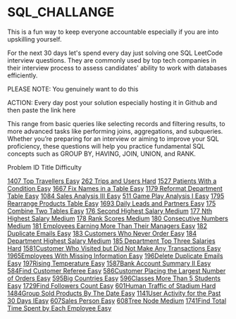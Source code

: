 # SQL_CHALLANGE

This is a fun way to keep everyone accountable especially if you are into upskilling yourself.



For the next 30 days let's spend every day just solving one SQL LeetCode interview questions. They are commonly used by top tech companies in their interview process to assess candidates' ability to work with databases efficiently.



PLEASE NOTE: You genuinely want to do this



ACTION: Every day post your solution especially hosting it in Github and then paste the link here



This range from basic queries like selecting records and filtering results, to more advanced tasks like performing joins, aggregations, and subqueries. Whether you’re preparing for an interview or aiming to improve your SQL proficiency, these questions will help you practice fundamental SQL concepts such as GROUP BY, HAVING, JOIN, UNION, and RANK.



Problem ID Title Difficulty

[1407 Top Travellers  Easy](https://leetcode.com/problems/top-travellers/)
[262 Trips and Users  Hard](https://leetcode.com/problems/trips-and-users/)
[1527 Patients With a Condition Easy](https://leetcode.com/problems/patients-with-a-condition/)
[1667 Fix Names in a Table Easy](https://leetcode.com/problems/fix-names-in-a-table/)
[1179 Reformat Department Table Easy](https://leetcode.com/problems/reformat-department-table/)
[1084 Sales Analysis III Easy](https://leetcode.com/problems/sales-analysis-iii/)
[511 Game Play Analysis I Easy]()
[1795 Rearrange Products Table Easy]()
[1693  Daily Leads and Partners Easy]()
[175  Combine Two Tables Easy]()
[176 Second Highest Salary Medium]()
[177 Nth Highest Salary Medium]()
[178 Rank Scores Medium]()
[180 Consecutive Numbers Medium]()
[181 Employees Earning More Than Their Managers Easy]()
[182 Duplicate Emails Easy]()
[183 Customers Who Never Order Easy]()
[184 Department Highest Salary Medium]()
[185 Department Top Three Salaries Hard]()
[1581Customer Who Visited but Did Not Make Any Transactions Easy]()
[1965Employees With Missing Information Easy]()
[196Delete Duplicate Emails Easy]()
[197Rising Temperature Easy]()
[1587Bank Account Summary II Easy]()
[584Find Customer Referee Easy]()
[586Customer Placing the Largest Number of Orders Easy]()
[595Big Countries Easy]()
[596Classes More Than 5 Students Easy]()
[1729Find Followers Count Easy]()
[601Human Traffic of Stadium Hard]()
[1484Group Sold Products By The Date Easy]()
[1141User Activity for the Past 30 Days IEasy]()
[607Sales Person Easy]()
[608Tree Node Medium]()
[1741Find Total Time Spent by Each Employee Easy]()